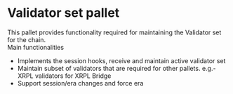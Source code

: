 # Validator set pallet
This pallet provides functionality required for maintaining the Validator set for the chain.  
Main functionalities
 - Implements the session hooks, receive and maintain active validator set
 - Maintain subset of validators that are required for other pallets. e.g.- XRPL validators for XRPL Bridge
 - Support session/era changes and force era